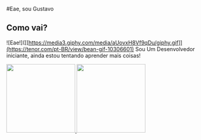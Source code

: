 #Eae, sou Gustavo
## Como vai?
![Eae!]([[https://media3.giphy.com/media/aUovxH8Vf9qDu/giphy.gif]](https://tenor.com/pt-BR/view/bean-gif-10306601)
Sou Um Desenvolvedor iniciante, ainda estou tentando aprender mais coisas!

<!--
**Gdev3356/Gdev3356** is a ✨ _special_ ✨ repository because its `README.md` (this file) appears on your GitHub profile.

Here are some ideas to get you started:

- 🔭 I’m currently working on ...
- 🌱 I’m currently learning ...
- 👯 I’m looking to collaborate on ...
- 🤔 I’m looking for help with ...
- 💬 Ask me about ...
- 📫 How to reach me: ...
- 😄 Pronouns: ...
- ⚡ Fun fact: ...
-->

<div>
<a href="https://github.com/Gdev3356">
<img loading="lazy" height="180em" src="https://github-readme-stats.vercel.app/api/top-langs/?username=Gdev3356&layout=compact&langs_count=7&theme=dracula"/>
<img loading="lazy" height="180em" src="https://github-readme-stats.vercel.app/api?username=Gdev3356&show_icons=true&theme=dracula&include_all_commits=true&count_private=true"/>
</div>
